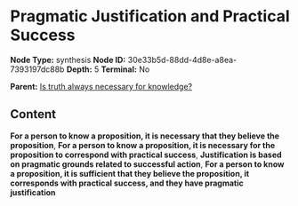 # Pragmatic Justification and Practical Success

**Node Type:** synthesis
**Node ID:** 30e33b5d-88dd-4d8e-a8ea-7393197dc88b
**Depth:** 5
**Terminal:** No

**Parent:** [Is truth always necessary for knowledge?](is-truth-always-necessary-for-knowledge-antithesis-9ea0ac69-2fe4-4862-bc16-39a340794444.md)

## Content

**For a person to know a proposition, it is necessary that they believe the proposition**, **For a person to know a proposition, it is necessary for the proposition to correspond with practical success**, **Justification is based on pragmatic grounds related to successful action**, **For a person to know a proposition, it is sufficient that they believe the proposition, it corresponds with practical success, and they have pragmatic justification**
